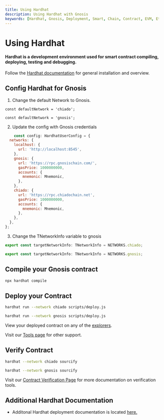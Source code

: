 ```yaml
---
title: Using Hardhat
description: Using Hardhat with Gnosis
keywords: [Hardhat, Gnosis, Deployment, Smart, Chain, Contract, EVM, Ethereum, Guide] 
---
```


# Using Hardhat

#### Hardhat is a development environment used for smart contract compiling, deploying, testing and debugging.

Follow the [Hardhat documentation](https://hardhat.org/hardhat-runner/docs/getting-started#installation) for general installation and overview.

## Config Hardhat for Gnosis

1. Change the default Network to Gnosis.

<Tabs groupId="networks">
<TabItem value="chiado" label="Chiado Testnet">

```tsx title="/packages/hardhat-ts/hardhat.config.ts"
const defaultNetwork = 'chiado';
```
</TabItem>
<TabItem value="gnosis" label="Gnosis Mainnet">

```tsx title="/packages/hardhat-ts/hardhat.config.ts"
const defaultNetwork = 'gnosis';
```
</TabItem>
</Tabs>

2. Update the config with Gnosis credentials

```js showLineNumbers  title="hardhat.config.js"
    const config: HardhatUserConfig = {
  networks: {
    localhost: {
      url: 'http://localhost:8545',
    },
    gnosis: {
      url: 'https://rpc.gnosischain.com/',
      gasPrice: 1000000000,
      accounts: {
        mnemonic: Mnemonic,
      },
    },
    chiado: {
      url: 'https://rpc.chiadochain.net',
      gasPrice: 1000000000,
      accounts: {
        mnemonic: Mnemonic,
      },
    },
  },
};
```

3. Change the TNetworkInfo variable to gnosis

<Tabs groupId="networks">
<TabItem value="chiado" label="Chiado Testnet">

```js title=hardhat.config.js
export const targetNetworkInfo: TNetworkInfo = NETWORKS.chiado;
```
</TabItem>
<TabItem value="gnosis" label="Gnosis Mainnet">

```js title=hardhat.config.js
export const targetNetworkInfo: TNetworkInfo = NETWORKS.gnosis;
```
</TabItem>
</Tabs>

## Compile your Gnosis contract

```bash
npx hardhat compile
```

## Deploy your Contract

<Tabs groupId="networks">
<TabItem value="chiado" label="Chiado Testnet">

```bash
hardhat run --network chiado scripts/deploy.js
```
</TabItem>
<TabItem value="gnosis" label="Gnosis Mainnet">

```bash
hardhat run --network gnosis scripts/deploy.js
```
</TabItem>
</Tabs>

View your deployed contract on any of the [explorers](/tools/explorers).

Visit our [Tools page](/tools) for other support.

## Verify Contract

<Tabs groupId="networks">
<TabItem value="chiado" label="Chiado Testnet">

```bash
hardhat --network chiado sourcify
```
</TabItem>
<TabItem value="gnosis" label="Gnosis Mainnet">

```bash
hardhat --network gnosis sourcify
```
</TabItem>
</Tabs>

Visit our [Contract Verification Page](/developers/verify/) for more documentation on verification tools.

## Additional Hardhat Documentation

- Additonal Hardhat deployment documentation is located [here.](https://hardhat.org/hardhat-runner/docs/guides/deploying)